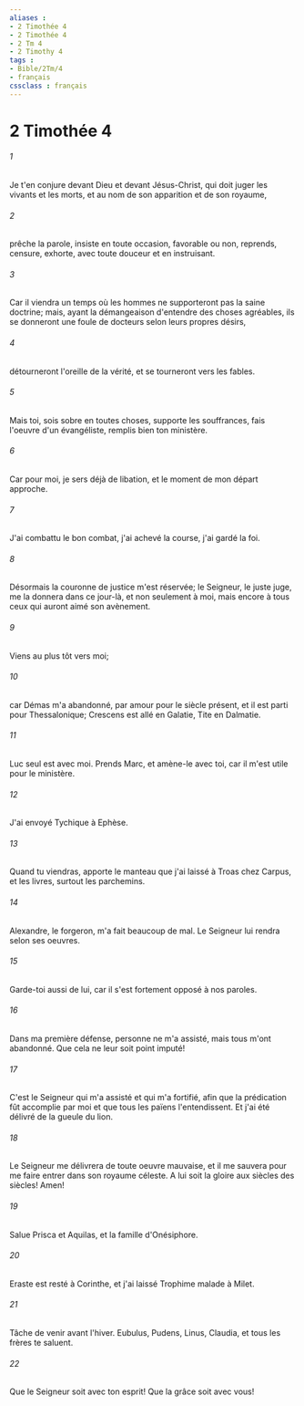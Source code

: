 ```yaml
---
aliases : 
- 2 Timothée 4
- 2 Timothée 4
- 2 Tm 4
- 2 Timothy 4
tags : 
- Bible/2Tm/4
- français
cssclass : français
---
```


# 2 Timothée 4

###### 1
Je t'en conjure devant Dieu et devant Jésus-Christ, qui doit juger les vivants et les morts, et au nom de son apparition et de son royaume,
###### 2
prêche la parole, insiste en toute occasion, favorable ou non, reprends, censure, exhorte, avec toute douceur et en instruisant.
###### 3
Car il viendra un temps où les hommes ne supporteront pas la saine doctrine; mais, ayant la démangeaison d'entendre des choses agréables, ils se donneront une foule de docteurs selon leurs propres désirs,
###### 4
détourneront l'oreille de la vérité, et se tourneront vers les fables.
###### 5
Mais toi, sois sobre en toutes choses, supporte les souffrances, fais l'oeuvre d'un évangéliste, remplis bien ton ministère.
###### 6
Car pour moi, je sers déjà de libation, et le moment de mon départ approche.
###### 7
J'ai combattu le bon combat, j'ai achevé la course, j'ai gardé la foi.
###### 8
Désormais la couronne de justice m'est réservée; le Seigneur, le juste juge, me la donnera dans ce jour-là, et non seulement à moi, mais encore à tous ceux qui auront aimé son avènement.
###### 9
Viens au plus tôt vers moi;
###### 10
car Démas m'a abandonné, par amour pour le siècle présent, et il est parti pour Thessalonique; Crescens est allé en Galatie, Tite en Dalmatie.
###### 11
Luc seul est avec moi. Prends Marc, et amène-le avec toi, car il m'est utile pour le ministère.
###### 12
J'ai envoyé Tychique à Ephèse.
###### 13
Quand tu viendras, apporte le manteau que j'ai laissé à Troas chez Carpus, et les livres, surtout les parchemins.
###### 14
Alexandre, le forgeron, m'a fait beaucoup de mal. Le Seigneur lui rendra selon ses oeuvres.
###### 15
Garde-toi aussi de lui, car il s'est fortement opposé à nos paroles.
###### 16
Dans ma première défense, personne ne m'a assisté, mais tous m'ont abandonné. Que cela ne leur soit point imputé!
###### 17
C'est le Seigneur qui m'a assisté et qui m'a fortifié, afin que la prédication fût accomplie par moi et que tous les païens l'entendissent. Et j'ai été délivré de la gueule du lion.
###### 18
Le Seigneur me délivrera de toute oeuvre mauvaise, et il me sauvera pour me faire entrer dans son royaume céleste. A lui soit la gloire aux siècles des siècles! Amen!
###### 19
Salue Prisca et Aquilas, et la famille d'Onésiphore.
###### 20
Eraste est resté à Corinthe, et j'ai laissé Trophime malade à Milet.
###### 21
Tâche de venir avant l'hiver. Eubulus, Pudens, Linus, Claudia, et tous les frères te saluent.
###### 22
Que le Seigneur soit avec ton esprit! Que la grâce soit avec vous!
